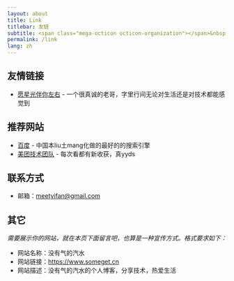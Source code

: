 ```yaml
---
layout: about
title: Link
titlebar: 友链
subtitle: <span class="mega-octicon octicon-organization"></span>&nbsp;&nbsp; Resource link
permalink: /link
lang: zh
---
```


## 友情链接

- [愿星光伴你左右](http://shanks.link/) - 一个很真诚的老哥，字里行间无论对生活还是对技术都能感觉到

## 推荐网站

- [百度](http://www.baidu.com) - 中国本liu土mang化做的最好的的搜索引擎
- [美团技术团队](https://tech.meituan.com/) - 每次看都有新收获，真yyds

## 联系方式

- 邮箱：meetyifan@gmail.com

## 其它  

*需要展示你的网站，就在本页下面留言吧，也算是一种宣传方式。格式要求如下：*

- 网站名称：没有气的汽水  
- 网站链接：https://www.someget.cn
- 网站描述：没有气的汽水的个人博客，分享技术，热爱生活

